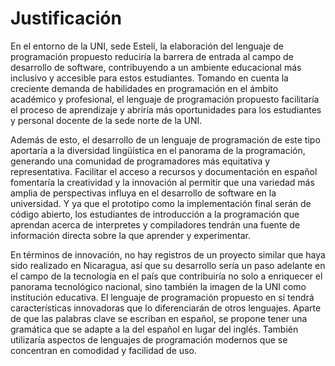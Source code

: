 # Justificación

En el entorno de la UNI, sede Estelí, la elaboración del lenguaje de programación propuesto reduciría la barrera de entrada al campo de desarrollo de software, contribuyendo a un ambiente educacional más inclusivo y accesible para estos estudiantes. Tomando en cuenta la creciente demanda de habilidades en programación en el ámbito académico y profesional, el lenguaje de programación propuesto facilitaría el proceso de aprendizaje y abriría más oportunidades para los estudiantes y personal docente de la sede norte de la UNI.

Además de esto, el desarrollo de un lenguaje de programación de este tipo aportaría a la diversidad lingüística en el panorama de la programación, generando una comunidad de programadores más equitativa y representativa. Facilitar el acceso a recursos y documentación en español fomentaría la creatividad y la innovación al permitir que una variedad más amplia de perspectivas influya en el desarrollo de software en la universidad. Y ya que el prototipo como la implementación final serán de código abierto, los estudiantes de introducción a la programación que aprendan acerca de interpretes y compiladores tendrán una fuente de información directa sobre la que aprender y experimentar.

En términos de innovación, no hay registros de un proyecto similar que haya sido realizado en Nicaragua, así que su desarrollo sería un paso adelante en el campo de la tecnología en el país que contribuiría no solo a enriquecer el panorama tecnológico nacional, sino también la imagen de la UNI como institución educativa. El lenguaje de programación propuesto en sí tendrá características innovadoras que lo diferenciarán de otros lenguajes. Aparte de que las palabras clave se escriban en español, se propone tener una gramática que se adapte a la del español en lugar del inglés. También utilizaría aspectos de lenguajes de programación modernos que se concentran en comodidad y facilidad de uso.